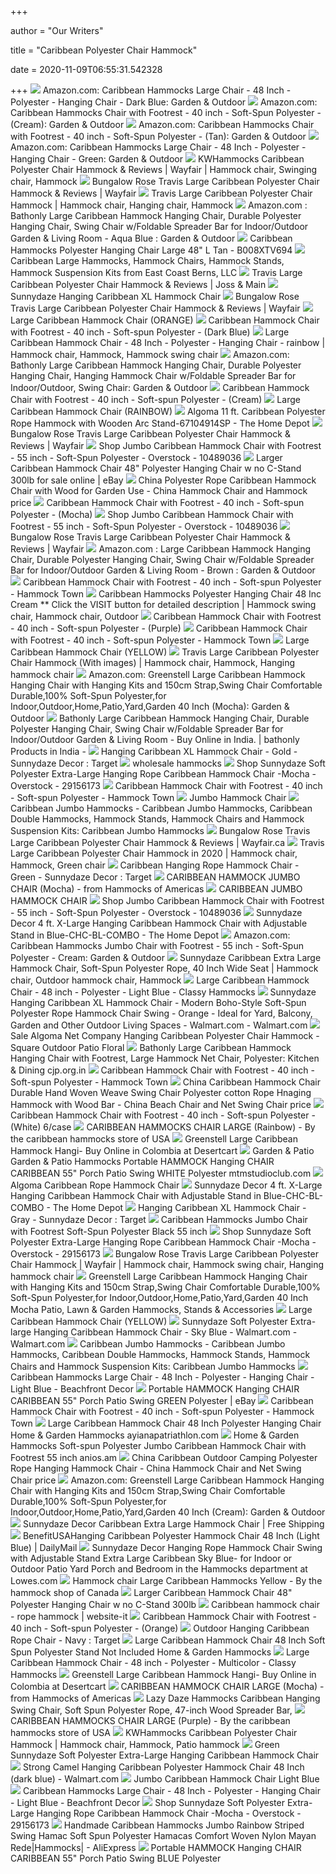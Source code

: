 +++
        
author = "Our Writers"
        
title = "Caribbean Polyester Chair Hammock"
        
date = 2020-11-09T06:55:31.542328
        
+++
[ ![](https://images-na.ssl-images-amazon.com/images/I/919uJOtnMNL._AC_SL1500_.jpg)](https://images-na.ssl-images-amazon.com/images/I/919uJOtnMNL._AC_SL1500_.jpg) Amazon.com: Caribbean Hammocks Large Chair - 48 Inch - Polyester - Hanging  Chair - Dark Blue: Garden & Outdoor
[ ![](https://images-na.ssl-images-amazon.com/images/I/815x3K46HuL._AC_SL1500_.jpg)](https://images-na.ssl-images-amazon.com/images/I/815x3K46HuL._AC_SL1500_.jpg) Amazon.com: Caribbean Hammocks Chair with Footrest - 40 inch - Soft-Spun  Polyester - (Cream): Garden & Outdoor
[ ![](https://images-na.ssl-images-amazon.com/images/I/81Z1SW8jrnL._AC_SY679_.jpg)](https://images-na.ssl-images-amazon.com/images/I/81Z1SW8jrnL._AC_SY679_.jpg) Amazon.com: Caribbean Hammocks Chair with Footrest - 40 inch - Soft-Spun  Polyester - (Tan): Garden & Outdoor
[ ![](https://images-na.ssl-images-amazon.com/images/I/81GO-PLq2VL._AC_SX450_.jpg)](https://images-na.ssl-images-amazon.com/images/I/81GO-PLq2VL._AC_SX450_.jpg) Amazon.com: Caribbean Hammocks Large Chair - 48 Inch - Polyester - Hanging  Chair - Green: Garden & Outdoor
[ ![](https://i.pinimg.com/736x/db/df/f5/dbdff551f9c1ac4ab7b50d5f3103e11d.jpg)](https://i.pinimg.com/736x/db/df/f5/dbdff551f9c1ac4ab7b50d5f3103e11d.jpg) KWHammocks Caribbean Polyester Chair Hammock & Reviews | Wayfair | Hammock  chair, Swinging chair, Hammock
[ ![](https://secure.img1-ag.wfcdn.com/im/59884284/compr-r85/3902/39026929/travis-large-caribbean-polyester-chair-hammock.jpg)](https://secure.img1-ag.wfcdn.com/im/59884284/compr-r85/3902/39026929/travis-large-caribbean-polyester-chair-hammock.jpg) Bungalow Rose Travis Large Caribbean Polyester Chair Hammock & Reviews |  Wayfair
[ ![](https://i.pinimg.com/originals/66/42/7f/66427f3500d6d39294f7d0bf1ed44382.jpg)](https://i.pinimg.com/originals/66/42/7f/66427f3500d6d39294f7d0bf1ed44382.jpg) Travis Large Caribbean Polyester Chair Hammock | Hammock chair, Hanging  chair, Hammock
[ ![](https://images-na.ssl-images-amazon.com/images/I/71kLzEmz41L._AC_SL1500_.jpg)](https://images-na.ssl-images-amazon.com/images/I/71kLzEmz41L._AC_SL1500_.jpg) Amazon.com : Bathonly Large Caribbean Hammock Hanging Chair, Durable  Polyester Hanging Chair, Swing Chair w/Foldable Spreader Bar for  Indoor/Outdoor Garden & Living Room - Aqua Blue : Garden & Outdoor
[ ![](http://www.antwerpairportcarhire.net/image/cache/data/category_43/caribbean-hammocks-polyester-hanging-chair-large-48-l-tan-b008xtv694-3328-500x500_0.jpg)](http://www.antwerpairportcarhire.net/image/cache/data/category_43/caribbean-hammocks-polyester-hanging-chair-large-48-l-tan-b008xtv694-3328-500x500_0.jpg) Caribbean Hammocks Polyester Hanging Chair Large 48" L Tan - B008XTV694
[ ![](http://www.caribbeanjumbohammocks.com/uploads/2/4/3/8/24385563/s812901365640489486_p94_i3_w640.jpeg)](http://www.caribbeanjumbohammocks.com/uploads/2/4/3/8/24385563/s812901365640489486_p94_i3_w640.jpeg) Caribbean Large Hammocks, Hammock Chairs, Hammock Stands, Hammock  Suspension Kits from East Coast Berns, LLC
[ ![](https://secure.img1-ag.wfcdn.com/im/14637074/compr-r85/3902/39026930/travis-large-caribbean-polyester-chair-hammock.jpg)](https://secure.img1-ag.wfcdn.com/im/14637074/compr-r85/3902/39026930/travis-large-caribbean-polyester-chair-hammock.jpg) Travis Large Caribbean Polyester Chair Hammock & Reviews | Joss & Main
[ ![](https://cdn11.bigcommerce.com/s-ph391jd/images/stencil/1200x1200/products/41195/58498/LYCHCRDFR__85565.1467177013.JPG?c=2)](https://cdn11.bigcommerce.com/s-ph391jd/images/stencil/1200x1200/products/41195/58498/LYCHCRDFR__85565.1467177013.JPG?c=2) Sunnydaze Hanging Caribbean XL Hammock Chair
[ ![](https://secure.img1-fg.wfcdn.com/im/14480632/compr-r85/3902/39026925/travis-large-caribbean-polyester-chair-hammock.jpg)](https://secure.img1-fg.wfcdn.com/im/14480632/compr-r85/3902/39026925/travis-large-caribbean-polyester-chair-hammock.jpg) Bungalow Rose Travis Large Caribbean Polyester Chair Hammock & Reviews |  Wayfair
[ ![](https://www.kwhammocks.com/v/vspfiles/photos/LCHCO-2.jpg?v-cache=1591584102)](https://www.kwhammocks.com/v/vspfiles/photos/LCHCO-2.jpg?v-cache=1591584102) Large Caribbean Hammock Chair (ORANGE)
[ ![](https://www.hammocktraders.com/v/vspfiles/photos/CHCDB-2.jpg?v-cache=1473418445)](https://www.hammocktraders.com/v/vspfiles/photos/CHCDB-2.jpg?v-cache=1473418445) Caribbean Hammock Chair with Footrest - 40 inch - Soft-spun Polyester -  (Dark Blue)
[ ![](https://i.pinimg.com/736x/93/28/86/93288661355438869078b778acfcd950.jpg)](https://i.pinimg.com/736x/93/28/86/93288661355438869078b778acfcd950.jpg) Large Caribbean Hammock Chair - 48 Inch - Polyester - Hanging Chair -  rainbow | Hammock chair, Hammock, Hammock swing chair
[ ![](https://images-na.ssl-images-amazon.com/images/I/71ZovEMyrOL._AC_SL1500_.jpg)](https://images-na.ssl-images-amazon.com/images/I/71ZovEMyrOL._AC_SL1500_.jpg) Amazon.com: Bathonly Large Caribbean Hammock Hanging Chair, Durable  Polyester Hanging Chair, Hanging Hammock Chair w/Foldable Spreader Bar for  Indoor/Outdoor, Swing Chair: Garden & Outdoor
[ ![](http://www.hammocktraders.com/v/vspfiles/photos/CHCC-2.jpg?v-cache=1473418919)](http://www.hammocktraders.com/v/vspfiles/photos/CHCC-2.jpg?v-cache=1473418919) Caribbean Hammock Chair with Footrest - 40 inch - Soft-spun Polyester -  (Cream)
[ ![](https://www.kwhammocks.com/v/vspfiles/photos/LCHCRA-3.jpg?v-cache=1591531164)](https://www.kwhammocks.com/v/vspfiles/photos/LCHCRA-3.jpg?v-cache=1591531164) Large Caribbean Hammock Chair (RAINBOW)
[ ![](https://images.homedepot-static.com/productImages/91119c31-aaef-431d-b901-d4a9df2b03c8/svn/algoma-rope-hammocks-67104914sp-64_1000.jpg)](https://images.homedepot-static.com/productImages/91119c31-aaef-431d-b901-d4a9df2b03c8/svn/algoma-rope-hammocks-67104914sp-64_1000.jpg) Algoma 11 ft. Caribbean Polyester Rope Hammock with Wooden Arc  Stand-67104914SP - The Home Depot
[ ![](https://secure.img1-fg.wfcdn.com/im/59317287/compr-r85/3902/39026959/travis-large-caribbean-polyester-chair-hammock.jpg)](https://secure.img1-fg.wfcdn.com/im/59317287/compr-r85/3902/39026959/travis-large-caribbean-polyester-chair-hammock.jpg) Bungalow Rose Travis Large Caribbean Polyester Chair Hammock & Reviews |  Wayfair
[ ![](https://ak1.ostkcdn.com/images/products/10489036/Jumbo-Caribbean-Hammock-Chair-with-Footrest-55-inch-Soft-Spun-Polyester-0f6f8ba8-4a05-478e-955d-7559cf039ee9.jpg)](https://ak1.ostkcdn.com/images/products/10489036/Jumbo-Caribbean-Hammock-Chair-with-Footrest-55-inch-Soft-Spun-Polyester-0f6f8ba8-4a05-478e-955d-7559cf039ee9.jpg) Shop Jumbo Caribbean Hammock Chair with Footrest - 55 inch - Soft-Spun  Polyester - Overstock - 10489036
[ ![](https://i.ebayimg.com/images/g/E8YAAOSwwX9fBcel/s-l640.jpg)](https://i.ebayimg.com/images/g/E8YAAOSwwX9fBcel/s-l640.jpg) Larger Caribbean Hammock Chair 48" Polyester Hanging Chair w no C-Stand  300lb for sale online | eBay
[ ![](https://image.made-in-china.com/43f34j00vHhfBaYWJMqP/Polyester-Rope-Caribbean-Hammock-Chair-with-Wood-for-Garden-Use.jpg)](https://image.made-in-china.com/43f34j00vHhfBaYWJMqP/Polyester-Rope-Caribbean-Hammock-Chair-with-Wood-for-Garden-Use.jpg) China Polyester Rope Caribbean Hammock Chair with Wood for Garden Use -  China Hammock Chair and Hammock price
[ ![](http://www.hammocktraders.com/v/vspfiles/photos/CHCM-2.jpg?v-cache=1473419020)](http://www.hammocktraders.com/v/vspfiles/photos/CHCM-2.jpg?v-cache=1473419020) Caribbean Hammock Chair with Footrest - 40 inch - Soft-spun Polyester -  (Mocha)
[ ![](https://ak1.ostkcdn.com/images/products/10489036/Jumbo-Caribbean-Hammock-Chair-with-Footrest-55-inch-Soft-Spun-Polyester-8167da61-0d10-4109-b735-4495febeb2b5.jpg)](https://ak1.ostkcdn.com/images/products/10489036/Jumbo-Caribbean-Hammock-Chair-with-Footrest-55-inch-Soft-Spun-Polyester-8167da61-0d10-4109-b735-4495febeb2b5.jpg) Shop Jumbo Caribbean Hammock Chair with Footrest - 55 inch - Soft-Spun  Polyester - Overstock - 10489036
[ ![](https://secure.img1-fg.wfcdn.com/im/96906080/resize-h800-w800%5Ecompr-r85/3902/39026937/Travis+Large+Caribbean+Polyester+Chair+Hammock.jpg)](https://secure.img1-fg.wfcdn.com/im/96906080/resize-h800-w800%5Ecompr-r85/3902/39026937/Travis+Large+Caribbean+Polyester+Chair+Hammock.jpg) Bungalow Rose Travis Large Caribbean Polyester Chair Hammock & Reviews |  Wayfair
[ ![](https://images-na.ssl-images-amazon.com/images/I/81G9fysuPkL._AC_SL1500_.jpg)](https://images-na.ssl-images-amazon.com/images/I/81G9fysuPkL._AC_SL1500_.jpg) Amazon.com : Large Caribbean Hammock Hanging Chair, Durable Polyester  Hanging Chair, Swing Chair w/Foldable Spreader Bar for Indoor/Outdoor  Garden & Living Room - Brown : Garden & Outdoor
[ ![](https://cdn.shopify.com/s/files/1/0657/1879/products/61cIb6G4j0L_800x.jpg?v=1504297298)](https://cdn.shopify.com/s/files/1/0657/1879/products/61cIb6G4j0L_800x.jpg?v=1504297298) Caribbean Hammock Chair with Footrest - 40 inch - Soft-spun Polyester -  Hammock Town
[ ![](https://i.pinimg.com/originals/92/e3/15/92e3156c79fd6b9d8cb97e474f78d86d.jpg)](https://i.pinimg.com/originals/92/e3/15/92e3156c79fd6b9d8cb97e474f78d86d.jpg) Caribbean Hammocks Polyester Hanging Chair 48 Inc Cream ** Click the VISIT  button for detailed description | Hammock swing chair, Hammock chair,  Outdoor
[ ![](http://www.hammocktraders.com/v/vspfiles/photos/CHCP-2.jpg?v-cache=1473418591)](http://www.hammocktraders.com/v/vspfiles/photos/CHCP-2.jpg?v-cache=1473418591) Caribbean Hammock Chair with Footrest - 40 inch - Soft-spun Polyester -  (Purple)
[ ![](https://cdn.shopify.com/s/files/1/0657/1879/products/51XZUPbr4JL_600x.jpg?v=1504297298)](https://cdn.shopify.com/s/files/1/0657/1879/products/51XZUPbr4JL_600x.jpg?v=1504297298) Caribbean Hammock Chair with Footrest - 40 inch - Soft-spun Polyester -  Hammock Town
[ ![](https://www.kwhammocks.com/v/vspfiles/photos/LCHCY-2.jpg?v-cache=1591584071)](https://www.kwhammocks.com/v/vspfiles/photos/LCHCY-2.jpg?v-cache=1591584071) Large Caribbean Hammock Chair (YELLOW)
[ ![](https://i.pinimg.com/736x/e4/f7/31/e4f731b5141e30a939ca482f68bc510e.jpg)](https://i.pinimg.com/736x/e4/f7/31/e4f731b5141e30a939ca482f68bc510e.jpg) Travis Large Caribbean Polyester Chair Hammock (With images) | Hammock chair,  Hammock, Hanging hammock chair
[ ![](https://images-na.ssl-images-amazon.com/images/I/81xEAHoguiL._AC_SL1500_.jpg)](https://images-na.ssl-images-amazon.com/images/I/81xEAHoguiL._AC_SL1500_.jpg) Amazon.com: Greenstell Large Caribbean Hammock Hanging Chair with Hanging  Kits and 150cm Strap,Swing Chair Comfortable Durable,100% Soft-Spun  Polyester,for Indoor,Outdoor,Home,Patio,Yard,Garden 40 Inch (Mocha): Garden  & Outdoor
[ ![](https://m.media-amazon.com/images/I/51HU1ME1P4L.jpg)](https://m.media-amazon.com/images/I/51HU1ME1P4L.jpg) Bathonly Large Caribbean Hammock Hanging Chair, Durable Polyester Hanging  Chair, Swing Chair w/Foldable Spreader Bar for Indoor/Outdoor Garden &  Living Room - Buy Online in India. | bathonly Products in India -
[ ![](https://target.scene7.com/is/image/Target/GUEST_e4554344-d801-4c38-8f8d-3f615561a5f0?wid=488&hei=488&fmt=pjpeg)](https://target.scene7.com/is/image/Target/GUEST_e4554344-d801-4c38-8f8d-3f615561a5f0?wid=488&hei=488&fmt=pjpeg) Hanging Caribbean XL Hammock Chair - Gold - Sunnydaze Decor : Target
[ ![](https://www.hammocktraders.com/v/vspfiles/photos/LCHCT-6-2.jpg)](https://www.hammocktraders.com/v/vspfiles/photos/LCHCT-6-2.jpg) wholesale hammocks
[ ![](https://ak1.ostkcdn.com/images/products/is/images/direct/cab07ec4cb9fdd360fec60d63ebe4518246180be/Sunnydaze-Soft-Polyester-Extra-Large-Hanging-Caribbean-Hammock-Chair---Mocha.jpg?impolicy=medium)](https://ak1.ostkcdn.com/images/products/is/images/direct/cab07ec4cb9fdd360fec60d63ebe4518246180be/Sunnydaze-Soft-Polyester-Extra-Large-Hanging-Caribbean-Hammock-Chair---Mocha.jpg?impolicy=medium) Shop Sunnydaze Soft Polyester Extra-Large Hanging Rope Caribbean Hammock  Chair -Mocha - Overstock - 29156173
[ ![](https://cdn.shopify.com/s/files/1/0657/1879/products/51HUMwak3kL_600x.jpg?v=1504297298)](https://cdn.shopify.com/s/files/1/0657/1879/products/51HUMwak3kL_600x.jpg?v=1504297298) Caribbean Hammock Chair with Footrest - 40 inch - Soft-spun Polyester -  Hammock Town
[ ![](https://www.kwhammocks.com/v/vspfiles/photos/LCHCB-2.jpg?v-cache=1471515117)](https://www.kwhammocks.com/v/vspfiles/photos/LCHCB-2.jpg?v-cache=1471515117) Jumbo Hammock Chair
[ ![](http://www.caribbeanjumbohammocks.com/uploads/2/4/3/8/24385563/jchcol-ds-6t_orig.jpg)](http://www.caribbeanjumbohammocks.com/uploads/2/4/3/8/24385563/jchcol-ds-6t_orig.jpg) Caribbean Jumbo Hammocks - Caribbean Jumbo Hammocks, Caribbean Double  Hammocks, Hammock Stands, Hammock Chairs and Hammock Suspension Kits: Caribbean Jumbo Hammocks
[ ![](https://secure.img1-fg.wfcdn.com/im/00753188/resize-h800-w800%5Ecompr-r85/3902/39026955/Travis+Large+Caribbean+Polyester+Chair+Hammock.jpg)](https://secure.img1-fg.wfcdn.com/im/00753188/resize-h800-w800%5Ecompr-r85/3902/39026955/Travis+Large+Caribbean+Polyester+Chair+Hammock.jpg) Bungalow Rose Travis Large Caribbean Polyester Chair Hammock & Reviews |  Wayfair.ca
[ ![](https://i.pinimg.com/736x/62/ab/d7/62abd73d5df7fa0cddd8ef62d589959d.jpg)](https://i.pinimg.com/736x/62/ab/d7/62abd73d5df7fa0cddd8ef62d589959d.jpg) Travis Large Caribbean Polyester Chair Hammock in 2020 | Hammock chair,  Hammock, Green chair
[ ![](https://target.scene7.com/is/image/Target/GUEST_61a90f1f-0af6-4a37-972c-dc8c79005fa2?wid=488&hei=488&fmt=pjpeg)](https://target.scene7.com/is/image/Target/GUEST_61a90f1f-0af6-4a37-972c-dc8c79005fa2?wid=488&hei=488&fmt=pjpeg) Caribbean Hanging Rope Hammock Chair - Green - Sunnydaze Decor : Target
[ ![](http://hammocks-of-americas.com/image/cache/data/caribbean-hammocks/jumbo-chair-mocha/jumbo-hammock-chair-mocha-6-700x700.jpg)](http://hammocks-of-americas.com/image/cache/data/caribbean-hammocks/jumbo-chair-mocha/jumbo-hammock-chair-mocha-6-700x700.jpg) CARIBBEAN HAMMOCK JUMBO CHAIR (Mocha) - from Hammocks of Americas
[ ![](http://www.hammocktraders.com/v/vspfiles/photos/LCHCC-6-2.jpg)](http://www.hammocktraders.com/v/vspfiles/photos/LCHCC-6-2.jpg) CARIBBEAN JUMBO HAMMOCK CHAIR
[ ![](https://ak1.ostkcdn.com/images/products/10489036/Jumbo-Caribbean-Hammock-Chair-with-Footrest-55-inch-Soft-Spun-Polyester-d1f5f567-38e7-4c72-a509-c4123bdc9c29.jpg)](https://ak1.ostkcdn.com/images/products/10489036/Jumbo-Caribbean-Hammock-Chair-with-Footrest-55-inch-Soft-Spun-Polyester-d1f5f567-38e7-4c72-a509-c4123bdc9c29.jpg) Shop Jumbo Caribbean Hammock Chair with Footrest - 55 inch - Soft-Spun  Polyester - Overstock - 10489036
[ ![](https://images.homedepot-static.com/productImages/445c6c81-c321-4774-95c8-c2fb40e24ab6/svn/sunnydaze-decor-rope-hammocks-chc-bl-combo-64_600.jpg)](https://images.homedepot-static.com/productImages/445c6c81-c321-4774-95c8-c2fb40e24ab6/svn/sunnydaze-decor-rope-hammocks-chc-bl-combo-64_600.jpg) Sunnydaze Decor 4 ft. X-Large Hanging Caribbean Hammock Chair with  Adjustable Stand in Blue-CHC-BL-COMBO - The Home Depot
[ ![](https://images-na.ssl-images-amazon.com/images/I/A1G7tXCJQFL._AC_SX522_.jpg)](https://images-na.ssl-images-amazon.com/images/I/A1G7tXCJQFL._AC_SX522_.jpg) Amazon.com: Caribbean Hammocks Jumbo Chair with Footrest - 55 inch -  Soft-Spun Polyester - Cream: Garden & Outdoor
[ ![](https://i.pinimg.com/736x/0c/7c/00/0c7c006bab6df364e664651de774b5ca.jpg)](https://i.pinimg.com/736x/0c/7c/00/0c7c006bab6df364e664651de774b5ca.jpg) Sunnydaze Caribbean Extra Large Hammock Chair, Soft-Spun Polyester Rope, 40  Inch Wide Seat | Hammock chair, Outdoor hammock chair, Hammock
[ ![](https://classyhammocks.com/wp-content/uploads/2019/01/Caribbean-Large-Hammock-Chair-Light-Blue.jpg)](https://classyhammocks.com/wp-content/uploads/2019/01/Caribbean-Large-Hammock-Chair-Light-Blue.jpg) Large Caribbean Hammock Chair - 48 inch - Polyester - Light Blue - Classy  Hammocks
[ ![](https://i5.walmartimages.com/asr/db3e47a7-68de-4d51-9cea-c64a30c0d7bd.714082920ca64a04ae295aa1a278f438.jpeg)](https://i5.walmartimages.com/asr/db3e47a7-68de-4d51-9cea-c64a30c0d7bd.714082920ca64a04ae295aa1a278f438.jpeg) Sunnydaze Hanging Caribbean XL Hammock Chair - Modern Boho-Style Soft-Spun  Polyester Rope Hammock Chair Swing - Orange - Ideal for Yard, Balcony,  Garden and Other Outdoor Living Spaces - Walmart.com - Walmart.com
[ ![](https://i5.walmartimages.com/asr/7edf9158-ddd0-4d20-b779-174ae8d7335c_1.f8ec09428c087daf9913eb84a4fba137.jpeg?odnHeight=450&odnWidth=450&odnBg=FFFFFF)](https://i5.walmartimages.com/asr/7edf9158-ddd0-4d20-b779-174ae8d7335c_1.f8ec09428c087daf9913eb84a4fba137.jpeg?odnHeight=450&odnWidth=450&odnBg=FFFFFF) Sale Algoma Net Company Hanging Caribbean Polyester Chair Hammock - Square  Outdoor Patio Floral
[ ![](https://images-na.ssl-images-amazon.com/images/I/81ntnbKrSUL._SL1500_.jpg)](https://images-na.ssl-images-amazon.com/images/I/81ntnbKrSUL._SL1500_.jpg) Bathonly Large Caribbean Hammock Hanging Chair with Footrest, Large Hammock  Net Chair, Polyester: Kitchen & Dining cjp.org.in
[ ![](https://cdn.shopify.com/s/files/1/0657/1879/products/416bY5GdPHL_400x.jpg?v=1504297298)](https://cdn.shopify.com/s/files/1/0657/1879/products/416bY5GdPHL_400x.jpg?v=1504297298) Caribbean Hammock Chair with Footrest - 40 inch - Soft-spun Polyester -  Hammock Town
[ ![](https://image.made-in-china.com/202f0j00giwYfRBdEobs/Caribbean-Hammock-Chair-Durable-Hand-Woven-Weave-Swing-Chair-Polyester-cotton-Rope-Hnaging-Hammock-with-Wood-Bar.jpg)](https://image.made-in-china.com/202f0j00giwYfRBdEobs/Caribbean-Hammock-Chair-Durable-Hand-Woven-Weave-Swing-Chair-Polyester-cotton-Rope-Hnaging-Hammock-with-Wood-Bar.jpg) China Caribbean Hammock Chair Durable Hand Woven Weave Swing Chair Polyester  cotton Rope Hnaging Hammock with Wood Bar - China Beach Chair and Net Swing  Chair price
[ ![](https://www.hammocktraders.com/v/vspfiles/photos/CHCW-6CASE-2.jpg)](https://www.hammocktraders.com/v/vspfiles/photos/CHCW-6CASE-2.jpg) Caribbean Hammock Chair with Footrest - 40 inch - Soft-spun Polyester -  (White) 6/case
[ ![](http://hammock-usa.com/image/cache/data/caribbean-hammocks/chair-rainbow/hammock-chair-rainbow2-700x700.jpg)](http://hammock-usa.com/image/cache/data/caribbean-hammocks/chair-rainbow/hammock-chair-rainbow2-700x700.jpg) CARIBBEAN HAMMOCKS CHAIR LARGE (Rainbow) - By the caribbean hammocks store  of USA
[ ![](https://m.media-amazon.com/images/I/41UGVJoq2QL.jpg)](https://m.media-amazon.com/images/I/41UGVJoq2QL.jpg) Greenstell Large Caribbean Hammock Hangi- Buy Online in Colombia at  Desertcart
[ ![](https://i.pinimg.com/originals/cc/2f/e2/cc2fe2aa7b05442662128e6d7d0ad941.jpg)](https://i.pinimg.com/originals/cc/2f/e2/cc2fe2aa7b05442662128e6d7d0ad941.jpg) Garden & Patio Garden & Patio Hammocks Portable HAMMOCK Hanging CHAIR  CARIBBEAN 55" Porch Patio Swing WHITE Polyester mtmstudioclub.com
[ ![](http://www.relaxinghammocks.com/files/2547158/uploaded/4913B_Alt1.jpg)](http://www.relaxinghammocks.com/files/2547158/uploaded/4913B_Alt1.jpg) Algoma Caribbean Rope Hammock Chair
[ ![](https://images.homedepot-static.com/productImages/445c6c81-c321-4774-95c8-c2fb40e24ab6/svn/sunnydaze-decor-rope-hammocks-chc-bl-combo-64_1000.jpg)](https://images.homedepot-static.com/productImages/445c6c81-c321-4774-95c8-c2fb40e24ab6/svn/sunnydaze-decor-rope-hammocks-chc-bl-combo-64_1000.jpg) Sunnydaze Decor 4 ft. X-Large Hanging Caribbean Hammock Chair with  Adjustable Stand in Blue-CHC-BL-COMBO - The Home Depot
[ ![](https://target.scene7.com/is/image/Target/GUEST_83d91ee0-cc51-4311-b5da-b44c6a9b78df?wid=488&hei=488&fmt=pjpeg)](https://target.scene7.com/is/image/Target/GUEST_83d91ee0-cc51-4311-b5da-b44c6a9b78df?wid=488&hei=488&fmt=pjpeg) Hanging Caribbean XL Hammock Chair - Gray - Sunnydaze Decor : Target
[ ![](https://www.hammocktraders.com/v/vspfiles/photos/CHCY-6CASE-2T.jpg)](https://www.hammocktraders.com/v/vspfiles/photos/CHCY-6CASE-2T.jpg) Caribbean Hammocks Jumbo Chair with Footrest Soft-Spun Polyester Black 55  inch
[ ![](https://ak1.ostkcdn.com/images/products/is/images/direct/a120010fe93074732590491f6a8e83d04b46aad6/Sunnydaze-Soft-Polyester-Extra-Large-Hanging-Caribbean-Hammock-Chair---Mocha.jpg?impolicy=medium)](https://ak1.ostkcdn.com/images/products/is/images/direct/a120010fe93074732590491f6a8e83d04b46aad6/Sunnydaze-Soft-Polyester-Extra-Large-Hanging-Caribbean-Hammock-Chair---Mocha.jpg?impolicy=medium) Shop Sunnydaze Soft Polyester Extra-Large Hanging Rope Caribbean Hammock  Chair -Mocha - Overstock - 29156173
[ ![](https://i.pinimg.com/originals/9f/c5/2d/9fc52d4b79f2b78d8be176b8ae247630.jpg)](https://i.pinimg.com/originals/9f/c5/2d/9fc52d4b79f2b78d8be176b8ae247630.jpg) Bungalow Rose Travis Large Caribbean Polyester Chair Hammock | Wayfair | Hammock  chair, Hammock swing chair, Hanging hammock chair
[ ![](https://images-na.ssl-images-amazon.com/images/I/71uuiCQ2wiL._AC_SL1500_.jpg)](https://images-na.ssl-images-amazon.com/images/I/71uuiCQ2wiL._AC_SL1500_.jpg) Greenstell Large Caribbean Hammock Hanging Chair with Hanging Kits and  150cm Strap,Swing Chair Comfortable Durable,100% Soft-Spun Polyester,for  Indoor,Outdoor,Home,Patio,Yard,Garden 40 Inch Mocha Patio, Lawn & Garden  Hammocks, Stands & Accessories
[ ![](https://www.kwhammocks.com/v/vspfiles/photos/LCHCY-4.jpg?v-cache=1591584071)](https://www.kwhammocks.com/v/vspfiles/photos/LCHCY-4.jpg?v-cache=1591584071) Large Caribbean Hammock Chair (YELLOW)
[ ![](https://i5.walmartimages.com/asr/10c259fb-4276-416b-b8e2-30b12c1941e6_1.c4f89da871340060c8a48f4a24c90e59.jpeg?odnWidth=612&odnHeight=612&odnBg=ffffff)](https://i5.walmartimages.com/asr/10c259fb-4276-416b-b8e2-30b12c1941e6_1.c4f89da871340060c8a48f4a24c90e59.jpeg?odnWidth=612&odnHeight=612&odnBg=ffffff) Sunnydaze Soft Polyester Extra-large Hanging Caribbean Hammock Chair - Sky  Blue - Walmart.com - Walmart.com
[ ![](http://www.caribbeanjumbohammocks.com/uploads/2/4/3/8/24385563/crhpr-1-2t_1_orig.jpg)](http://www.caribbeanjumbohammocks.com/uploads/2/4/3/8/24385563/crhpr-1-2t_1_orig.jpg) Caribbean Jumbo Hammocks - Caribbean Jumbo Hammocks, Caribbean Double  Hammocks, Hammock Stands, Hammock Chairs and Hammock Suspension Kits: Caribbean Jumbo Hammocks
[ ![](https://images-na.ssl-images-amazon.com/images/I/61d0Y8kDd8L._SS510_.jpg)](https://images-na.ssl-images-amazon.com/images/I/61d0Y8kDd8L._SS510_.jpg) Caribbean Hammocks Large Chair - 48 Inch - Polyester - Hanging Chair -  Light Blue - Beachfront Decor
[ ![](https://i.ebayimg.com/images/g/SIoAAOSwyLlXoSyn/s-l300.jpg)](https://i.ebayimg.com/images/g/SIoAAOSwyLlXoSyn/s-l300.jpg) Portable HAMMOCK Hanging CHAIR CARIBBEAN 55" Porch Patio Swing GREEN  Polyester | eBay
[ ![](https://cdn.shopify.com/s/files/1/0657/1879/products/61fghTEatvL_800x.jpg?v=1504297298)](https://cdn.shopify.com/s/files/1/0657/1879/products/61fghTEatvL_800x.jpg?v=1504297298) Caribbean Hammock Chair with Footrest - 40 inch - Soft-spun Polyester -  Hammock Town
[ ![](http://i.ebayimg.com/images/g/kcoAAOSwDNdVsUZw/s-l500.jpg)](http://i.ebayimg.com/images/g/kcoAAOSwDNdVsUZw/s-l500.jpg) Large Caribbean Hammock Chair 48 Inch Polyester Hanging Chair Home & Garden  Hammocks ayianapatriathlon.com
[ ![](https://cdn.shopify.com/s/files/1/0657/1879/products/51lGe_2B1dV8L_400x.jpg)](https://cdn.shopify.com/s/files/1/0657/1879/products/51lGe_2B1dV8L_400x.jpg) Home & Garden Hammocks Soft-spun Polyester Jumbo Caribbean Hammock Chair  with Footrest 55 inch anios.am
[ ![](https://image.made-in-china.com/2f0j00iWtfwcplZhoA/Caribbean-Outdoor-Camping-Polyester-Rope-Hanging-Hammock-Chair.jpg)](https://image.made-in-china.com/2f0j00iWtfwcplZhoA/Caribbean-Outdoor-Camping-Polyester-Rope-Hanging-Hammock-Chair.jpg) China Caribbean Outdoor Camping Polyester Rope Hanging Hammock Chair -  China Hammock Chair and Net Swing Chair price
[ ![](https://m.media-amazon.com/images/I/81I6yaGJE0L._AC_.jpg)](https://m.media-amazon.com/images/I/81I6yaGJE0L._AC_.jpg) Amazon.com: Greenstell Large Caribbean Hammock Hanging Chair with Hanging  Kits and 150cm Strap,Swing Chair Comfortable Durable,100% Soft-Spun  Polyester,for Indoor,Outdoor,Home,Patio,Yard,Garden 40 Inch (Cream): Garden  & Outdoor
[ ![](https://cdn.shopify.com/s/files/1/0272/9315/5362/products/LS__ly-chc-rd-customer__01_800x.jpg?v=1597437085)](https://cdn.shopify.com/s/files/1/0272/9315/5362/products/LS__ly-chc-rd-customer__01_800x.jpg?v=1597437085) Sunnydaze Decor Caribbean Extra Large Hammock Chair | Free Shipping
[ ![](https://images-na.ssl-images-amazon.com/images/I/61s-rw3RyaL.jpg)](https://images-na.ssl-images-amazon.com/images/I/61s-rw3RyaL.jpg) BenefitUSAHanging Caribbean Polyester Hammock Chair 48 Inch (Light Blue) |  DailyMail
[ ![](http://mobileimages.lowes.com/product/converted/100291/1002919626.jpg?size=pdhi)](http://mobileimages.lowes.com/product/converted/100291/1002919626.jpg?size=pdhi) Sunnydaze Decor Hanging Rope Hammock Chair Swing with Adjustable Stand  Extra Large Caribbean Sky Blue- for Indoor or Outdoor Patio Yard Porch and  Bedroom in the Hammocks department at Lowes.com
[ ![](http://hammock-canada.ca/image/cache/data/caribbean-hammocks/chair-yellow/hammock-chair-yellow3-550x550.jpg)](http://hammock-canada.ca/image/cache/data/caribbean-hammocks/chair-yellow/hammock-chair-yellow3-550x550.jpg) Hammock chair Large Caribbean Hammocks Yellow - By the hammock shop of  Canada
[ ![](https://ak1.ostkcdn.com/images/products/is/images/direct/81378bf2c5658188c365ef87343c1c46ae04b0e1/Tufted-Victorian-Hammock-Swing-with-Stand---Sea-Green.jpg)](https://ak1.ostkcdn.com/images/products/is/images/direct/81378bf2c5658188c365ef87343c1c46ae04b0e1/Tufted-Victorian-Hammock-Swing-with-Stand---Sea-Green.jpg) Larger Caribbean Hammock Chair 48" Polyester Hanging Chair w no C-Stand  300lb
[ ![](https://website-it.com/wp-content/uploads/2020/09/caribbean-hammock-chair-for-sale.jpg)](https://website-it.com/wp-content/uploads/2020/09/caribbean-hammock-chair-for-sale.jpg) Caribbean hammock chair - rope hammock | website-it
[ ![](http://www.hammocktraders.com/v/vspfiles/photos/CHCO-2.jpg?v-cache=1473417917)](http://www.hammocktraders.com/v/vspfiles/photos/CHCO-2.jpg?v-cache=1473417917) Caribbean Hammock Chair with Footrest - 40 inch - Soft-spun Polyester -  (Orange)
[ ![](https://target.scene7.com/is/image/Target/GUEST_0da04021-008b-403d-9fc5-67de6d8c1269?wid=488&hei=488&fmt=pjpeg)](https://target.scene7.com/is/image/Target/GUEST_0da04021-008b-403d-9fc5-67de6d8c1269?wid=488&hei=488&fmt=pjpeg) Outdoor Hanging Caribbean Rope Chair - Navy : Target
[ ![](http://i.ebayimg.com/images/g/V8YAAOSw3ydVsUN6/s-l500.jpg)](http://i.ebayimg.com/images/g/V8YAAOSw3ydVsUN6/s-l500.jpg) Large Caribbean Hammock Chair 48 Inch Soft Spun Polyester Stand Not  Included Home & Garden Hammocks
[ ![](https://classyhammocks.com/wp-content/uploads/2019/01/Caribbean-Large-Hammock-Chair-Multicolor.jpg)](https://classyhammocks.com/wp-content/uploads/2019/01/Caribbean-Large-Hammock-Chair-Multicolor.jpg) Large Caribbean Hammock Chair - 48 inch - Polyester - Multicolor - Classy  Hammocks
[ ![](https://m.media-amazon.com/images/I/51GP5PtrlXL.jpg)](https://m.media-amazon.com/images/I/51GP5PtrlXL.jpg) Greenstell Large Caribbean Hammock Hangi- Buy Online in Colombia at  Desertcart
[ ![](http://hammocks-of-americas.com/image/cache/data/caribbean-hammocks/chair-chocolate/hammock-chair-chocolate1-700x700.jpg)](http://hammocks-of-americas.com/image/cache/data/caribbean-hammocks/chair-chocolate/hammock-chair-chocolate1-700x700.jpg) CARIBBEAN HAMMOCK CHAIR LARGE (Mocha) - from Hammocks of Americas
[ ![](https://cdn11.bigcommerce.com/s-fzni8xm6fv/images/stencil/1280x1280/products/382/2751/SC001098-10__44244.1501040852.jpg?c=2)](https://cdn11.bigcommerce.com/s-fzni8xm6fv/images/stencil/1280x1280/products/382/2751/SC001098-10__44244.1501040852.jpg?c=2) Lazy Daze Hammocks Caribbean Hanging Swing Chair, Soft Spun Polyester Rope,  47-inch Wood Spreader Bar,
[ ![](http://hammock-usa.com/image/cache/data/caribbean-hammocks/chair-purple/hammock-chair-purple1-700x700.jpg)](http://hammock-usa.com/image/cache/data/caribbean-hammocks/chair-purple/hammock-chair-purple1-700x700.jpg) CARIBBEAN HAMMOCKS CHAIR LARGE (Purple) - By the caribbean hammocks store  of USA
[ ![](https://i.pinimg.com/originals/b1/af/f1/b1aff1d20f23ece3e7199886561feb71.jpg)](https://i.pinimg.com/originals/b1/af/f1/b1aff1d20f23ece3e7199886561feb71.jpg) KWHammocks Caribbean Polyester Chair Hammock | Hammock chair, Hammock,  Patio hammock
[ ![](https://img.grouponcdn.com/stores/2xggmA7q1whmHgrgMSAva3ZDdnA4/storespi7874135-1667x1000/v1/sc600x600.jpg)](https://img.grouponcdn.com/stores/2xggmA7q1whmHgrgMSAva3ZDdnA4/storespi7874135-1667x1000/v1/sc600x600.jpg) Green Sunnydaze Soft Polyester Extra-Large Hanging Caribbean Hammock Chair
[ ![](https://i5.walmartimages.com/asr/2aac39d2-7407-4fa1-b170-04a89579f6d4_1.9d9b765c21c883bcdd8a8b7059a5231a.jpeg)](https://i5.walmartimages.com/asr/2aac39d2-7407-4fa1-b170-04a89579f6d4_1.9d9b765c21c883bcdd8a8b7059a5231a.jpeg) Strong Camel Hanging Caribbean Polyester Hammock Chair 48 Inch (dark blue)  - Walmart.com
[ ![](https://www.kwhammocks.com/v/vspfiles/photos/JCHCLB-2.jpg?v-cache=1591607416)](https://www.kwhammocks.com/v/vspfiles/photos/JCHCLB-2.jpg?v-cache=1591607416) Jumbo Caribbean Hammock Chair Light Blue
[ ![](https://images-na.ssl-images-amazon.com/images/I/61jmqpaokBL._SS510_.jpg)](https://images-na.ssl-images-amazon.com/images/I/61jmqpaokBL._SS510_.jpg) Caribbean Hammocks Large Chair - 48 Inch - Polyester - Hanging Chair -  Light Blue - Beachfront Decor
[ ![](https://ak1.ostkcdn.com/images/products/is/images/direct/0e22d7a124057a86358443fd3f95475f6dd03915/Sunnydaze-Soft-Polyester-Extra-Large-Hanging-Caribbean-Hammock-Chair---Mocha.jpg?impolicy=medium)](https://ak1.ostkcdn.com/images/products/is/images/direct/0e22d7a124057a86358443fd3f95475f6dd03915/Sunnydaze-Soft-Polyester-Extra-Large-Hanging-Caribbean-Hammock-Chair---Mocha.jpg?impolicy=medium) Shop Sunnydaze Soft Polyester Extra-Large Hanging Rope Caribbean Hammock  Chair -Mocha - Overstock - 29156173
[ ![](https://ae01.alicdn.com/kf/HTB1rUIrgaAoBKNjSZSyq6yHAVXaD/Handmade-Caribbean-Hammocks-Jumbo-Rainbow-Striped-Swing-Hamac-Soft-Spun-Polyester-Hamacas-Comfort-Woven-Nylon-Mayan.jpg)](https://ae01.alicdn.com/kf/HTB1rUIrgaAoBKNjSZSyq6yHAVXaD/Handmade-Caribbean-Hammocks-Jumbo-Rainbow-Striped-Swing-Hamac-Soft-Spun-Polyester-Hamacas-Comfort-Woven-Nylon-Mayan.jpg) Handmade Caribbean Hammocks Jumbo Rainbow Striped Swing Hamac Soft Spun  Polyester Hamacas Comfort Woven Nylon Mayan Rede|Hammocks| - AliExpress
[ ![](https://images-na.ssl-images-amazon.com/images/I/91jqThI-d9L._AC_SL1500_.jpg)](https://images-na.ssl-images-amazon.com/images/I/91jqThI-d9L._AC_SL1500_.jpg) Portable HAMMOCK Hanging CHAIR CARIBBEAN 55" Porch Patio Swing BLUE  Polyester
